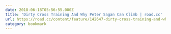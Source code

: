 ```yaml
---
date: 2018-06-18T05:56:55.000Z
title: 'Dirty Cross Training And Why Peter Sagan Can Climb | road.cc'
url: https://road.cc/content/feature/142647-dirty-cross-training-and-why-peter-sagan-can-climb
category: bookmark
---
```


